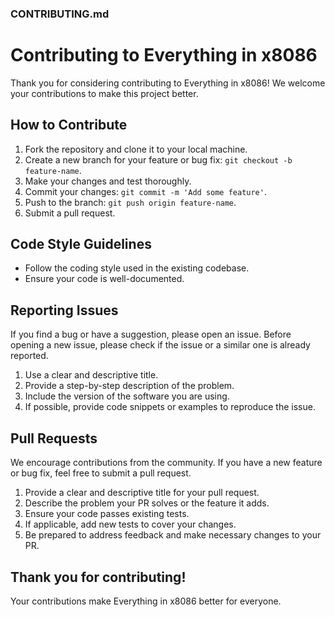 ### CONTRIBUTING.md

# Contributing to Everything in x8086

Thank you for considering contributing to Everything in x8086! We welcome your contributions to make this project better.

## How to Contribute

1. Fork the repository and clone it to your local machine.
2. Create a new branch for your feature or bug fix: `git checkout -b feature-name`.
3. Make your changes and test thoroughly.
4. Commit your changes: `git commit -m 'Add some feature'`.
5. Push to the branch: `git push origin feature-name`.
6. Submit a pull request.

## Code Style Guidelines

- Follow the coding style used in the existing codebase.
- Ensure your code is well-documented.

## Reporting Issues

If you find a bug or have a suggestion, please open an issue. Before opening a new issue, please check if the issue or a similar one is already reported.

1. Use a clear and descriptive title.
2. Provide a step-by-step description of the problem.
3. Include the version of the software you are using.
4. If possible, provide code snippets or examples to reproduce the issue.

## Pull Requests

We encourage contributions from the community. If you have a new feature or bug fix, feel free to submit a pull request.

1. Provide a clear and descriptive title for your pull request.
2. Describe the problem your PR solves or the feature it adds.
3. Ensure your code passes existing tests.
4. If applicable, add new tests to cover your changes.
5. Be prepared to address feedback and make necessary changes to your PR.

## Thank you for contributing!

Your contributions make Everything in x8086 better for everyone.
